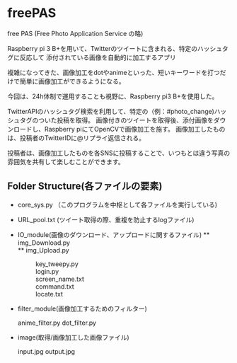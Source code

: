 # freePAS
free PAS (Free Photo Application Service の略)

Raspberry pi 3 B+を用いて、Twitterのツイートに含まれる、特定のハッシュタグに反応して
添付されている画像を自動的に加工するアプリ

複雑になってきた、画像加工をdotやanimeといった、短いキーワードを打つだけで簡単に画像加工ができるようになる。

今回は、24h体制で運用することも視野に、Raspberry pi3 B+を使用した。

TwitterAPIのハッシュタグ検索を利用して、特定の（例：#photo_change)ハッシュタグのついた投稿を取得。
画像付きのツイートを取得後、添付画像をダウンロードし、Raspberry piにてOpenCVで画像加工を施す。
画像加工したものは、投稿者のTwitterIDに@リプライ返信される。

投稿者は、画像加工したものを各SNSに投稿することで、いつもとは違う写真の雰囲気を共有して楽しむことができます。

## Folder Structure(各ファイルの要素)
* core_sys.py （このプログラムを中枢として各ファイルを実行している)
* URL_pool.txt (ツイート取得の際、重複を防止するlogファイル) 

* IO_module(画像のダウンロード、アップロードに関するファイル)</dt>
	** img_Download.py    
	** img_Upload.py  
		<dd>key_tweepy.py</dd>
		<dd>login.py</dd>
		<dd>screen_name.txt</dd>
		<dd>command.txt</dd>
		<dd>locate.txt</dd>

* filter_module(画像加工するためのフィルター)

	anime_filter.py
	dot_filter.py

* image(取得/画像加工した画像ファイル)

	input.jpg
	output.jpg
